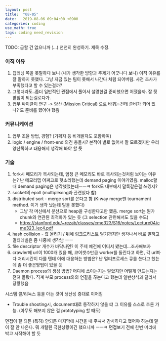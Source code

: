 ```yaml
---
layout: post
title:  "08-05"
date:   2019-08-06 09:04:00 +0900
categories: coding
use_math: true
tags: coding need_revision
---
```


TODO: 급할 건 없으니까 (...) 천천히 완성하기. 제목 수정.


### 이직 이유
1. 딥러닝 쪽을 못말하다 보니 (내가 생각한 뱡향과 주제가 어긋나다 보니) 이직 이유를 잘 말하지 못했다. 그냥 지금 있는 팀이 못해서 나간다 처럼 되어버림. 사전 조사가 부족했다고 할 수 있는걸까?
2. 그렇더라도..좀더 일반적인 관점에서 풀어서 설명한걸 준비했으면 어땠을까. 잘 뒷받침이 되는걸로다가.
3. 업무 싸이클이 연구 -> 양산 (Mission Critical) 으로 바뀌는건데 준비가 되어 있나? 도 준비를 헀어야 했음

### 커뮤니케이션
1. 업무 조율 방법, 경험? (기획자 등 비개발자도 포함하여)
2. logic / engine / front-end 의견 충돌시? 본적이 별로 없어서 잘 모르겠지만 우리 양산쪽하고 대응해서 생각해 봐야 할 듯

### 기술
1. fork시 메모리가 복사되는데, 엄청 큰 메모리도 바로 복사되는것처럼 보이는 이유는? 난 메모리맵 어쩌고로 헛소리했는데 demand paging 이야기였음. malloc할때 demand paging은 생각했었는데ㅡㅡㅋ fork도 내부에서 말록같은걸 쓰겠지?
1. socket의 epoll (multiplexing과 관련있다 함)
2. distributed sort - merge sort를 쓴다고 함 (K-way merge땐 tournament method. 이거 생각 났는데 말을 못했다)
    - 그냥 각 머신에서 분산으로 heap을 구성한다고만 했음. merge sort는 뭔가 chunk와 연관된 최적화가 있는 듯 (그 selection 관련해서도 있을 수도)
    - <a href="https://stanford.edu/~rezab/classes/cme323/S16/notes/Lecture04/cme323_lec4.pdf" target="_blank">https://stanford.edu/~rezab/classes/cme323/S16/notes/Lecture04/cme323_lec4.pdf</a>
3. hash collision - 값 올리기 / 뒤에 링크드리스트 달기까지만 생각나서 바로 말하고 멀티레벨은 좀 나중에 생각남 ㅡㅡ
4. file descriptor 개수가 바닥나면? 이 주제 예전에 어디서 봤는데...조사해보자
5. crawler에 url이 1000개 있을 때, 코어갯수만큼 worker를 돌린다고 하면, 각 url마다 처리시간이 다를 텐데 이에 대응하는 방법은? 난 멀티프로세스 큐를 쓴다고 했는데 좀 더 좋은방법이 있을 듯
6. Daemon process의 생성 방법? 어디에 쓰이는지는 알았지만 어떻게 만드는지는 전혀 몰랐다. 직계 부모 process와의 연결을 끊는다고 했는데 일반상식과 달라서 당황했음


시스템 콜/리눅스 등을 아는 것이 생산성 증대로 이어짐  
- Trouble shooting시, document대로 동작하지 않을 떄 그 이유를 스스로 추론 가능. (아무도 해보지 않은 걸 prototyping 할 때도)

면접이 잘 되든 (특히) 안되든 마지막에 시간을 내 주셔서 감사하다고 했어야 하는데 말이 잘 안 나온다. 뭐 개털린 극한상황이긴 했으니까 ㅡㅡㅋ 면접보기 전에 한번 머리에 박고 시작해야 할 듯